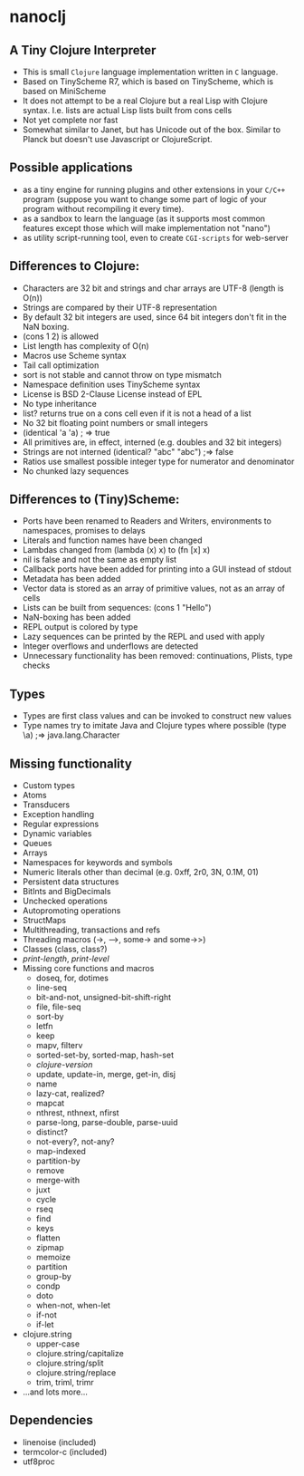 # nanoclj

## A Tiny Clojure Interpreter

- This is small `Clojure` language implementation written in `C` language.
- Based on TinyScheme R7, which is based on TinyScheme, which is based on MiniScheme
- It does not attempt to be a real Clojure but a real Lisp with Clojure syntax. I.e. lists are actual Lisp lists built from cons cells
- Not yet complete nor fast
- Somewhat similar to Janet, but has Unicode out of the box. Similar to Planck but doesn't use Javascript or ClojureScript.

## Possible applications

- as a tiny engine for running plugins and other extensions in your `C/C++` program (suppose you want to change some part of logic of your program without recompiling it every time).
- as a sandbox to learn the language (as it supports most common features except those which will make implementation not "nano")
- as utility script-running tool, even to create `CGI-scripts` for web-server

## Differences to Clojure:

- Characters are 32 bit and strings and char arrays are UTF-8 (length is O(n))
- Strings are compared by their UTF-8 representation
- By default 32 bit integers are used, since 64 bit integers don't fit in the NaN boxing.
- (cons 1 2) is allowed
- List length has complexity of O(n)
- Macros use Scheme syntax
- Tail call optimization
- sort is not stable and cannot throw on type mismatch
- Namespace definition uses TinyScheme syntax
- License is BSD 2-Clause License instead of EPL
- No type inheritance
- list? returns true on a cons cell even if it is not a head of a list
- No 32 bit floating point numbers or small integers
- (identical 'a 'a) ; => true
- All primitives are, in effect, interned (e.g. doubles and 32 bit integers)
- Strings are not interned (identical? "abc" "abc") ;=> false
- Ratios use smallest possible integer type for numerator and denominator
- No chunked lazy sequences

## Differences to (Tiny)Scheme:

- Ports have been renamed to Readers and Writers, environments to namespaces, promises to delays
- Literals and function names have been changed
- Lambdas changed from (lambda (x) x) to (fn [x] x)
- nil is false and not the same as empty list
- Callback ports have been added for printing into a GUI instead of stdout
- Metadata has been added
- Vector data is stored as an array of primitive values, not as an array of cells
- Lists can be built from sequences: (cons 1 "Hello")
- NaN-boxing has been added
- REPL output is colored by type
- Lazy sequences can be printed by the REPL and used with apply
- Integer overflows and underflows are detected
- Unnecessary functionality has been removed: continuations, Plists, type checks

## Types

- Types are first class values and can be invoked to construct new values
- Type names try to imitate Java and Clojure types where possible (type \a) ;=> java.lang.Character

## Missing functionality

- Custom types
- Atoms
- Transducers
- Exception handling
- Regular expressions
- Dynamic variables
- Queues
- Arrays
- Namespaces for keywords and symbols
- Numeric literals other than decimal (e.g. 0xff, 2r0, 3N, 0.1M, 01)
- Persistent data structures
- BitInts and BigDecimals
- Unchecked operations
- Autopromoting operations
- StructMaps
- Multithreading, transactions and refs
- Threading macros (->, -->, some-> and some->>)
- Classes (class, class?)
- *print-length*, *print-level*
- Missing core functions and macros
  - doseq, for, dotimes
  - line-seq
  - bit-and-not, unsigned-bit-shift-right
  - file, file-seq
  - sort-by
  - letfn
  - keep
  - mapv, filterv
  - sorted-set-by, sorted-map, hash-set
  - *clojure-version*
  - update, update-in, merge, get-in, disj
  - name
  - lazy-cat, realized?
  - mapcat
  - nthrest, nthnext, nfirst
  - parse-long, parse-double, parse-uuid
  - distinct?
  - not-every?, not-any?
  - map-indexed
  - partition-by
  - remove
  - merge-with
  - juxt
  - cycle
  - rseq
  - find
  - keys
  - flatten
  - zipmap
  - memoize
  - partition
  - group-by
  - condp
  - doto
  - when-not, when-let
  - if-not
  - if-let
- clojure.string
  - upper-case
  - clojure.string/capitalize
  - clojure.string/split
  - clojure.string/replace
  - trim, triml, trimr
- ...and lots more...

## Dependencies

- linenoise (included)
- termcolor-c (included)
- utf8proc
